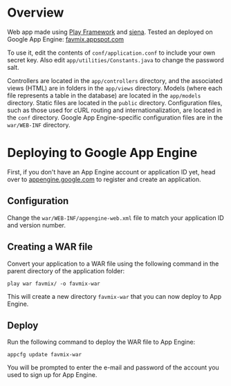 Overview
========
Web app made using [Play Framework](http://www.playframework.org) and [siena](http://www.sienaproject.com).
Tested an deployed on Google App Engine: [favmix.appspot.com](http://favmix.appspot.com)

To use it, edit the contents of `conf/application.conf` to include your own secret key. Also edit `app/utilities/Constants.java` to change the password salt.

Controllers are located in the `app/controllers` directory, and the associated views (HTML) are in folders in the `app/views` directory. Models (where each file represents a table in the database) are located in the `app/models` directory. Static files are located in the `public` directory. Configuration files, such as those used for cURL routing and internationalization, are located in the `conf` directory. Google App Engine-specific configuration files are in the `war/WEB-INF` directory.

Deploying to Google App Engine
==============================
First, if you don't have an App Engine account or application ID yet, head over to [appengine.google.com](http://appengine.google.com) to register and create an application.

Configuration
-------------
Change the `war/WEB-INF/appengine-web.xml` file to match your application ID and version number.

Creating a WAR file
-------------------
Convert your application to a WAR file using the following command in the parent directory of the application folder:

    play war favmix/ -o favmix-war

This will create a new directory `favmix-war` that you can now deploy to App Engine.

Deploy
------
Run the following command to deploy the WAR file to App Engine:

    appcfg update favmix-war

You will be prompted to enter the e-mail and password of the account you used to sign up for App Engine.
